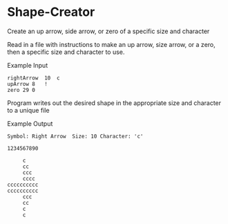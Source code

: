 # Shape-Creator
Create an up arrow, side arrow, or zero of a specific size and character

Read in a file with instructions to make an up arrow, size arrow, or a zero, then a specific size and character to use.

  Example Input
    
    rightArrow  10  c
    upArrow 8   !
    zero 29 0
    
Program writes out the desired shape in the appropriate size and character to a unique file

  Example Output
    
    Symbol: Right Arrow  Size: 10 Character: 'c'

    1234567890

         c
         cc
         ccc
         cccc
    cccccccccc
    cccccccccc
         ccc
         cc
         c
         c

